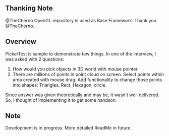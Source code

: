 
## Thanking Note
@TheCherno OpenGL repository is used as Base Framework. Thank you @TheCherno.

## Overview
PickerTest is sample to demonstrate few things. In one of the interview, I was asked with 2 questions:
1. How would you pick objects in 3D world with mouse pointer.
2. There are millions of points in point cloud on screen. Select points within area created with mouse drag. Add functionality to change those points into shapes: Triangles, Rect, Hexagon, circle.

Since answer was given theoretically and may be, it wasn't well delivered. So, i thought of implementing it to get some handson.

## Note
Development is in progress. More detailed ReadMe in future.
